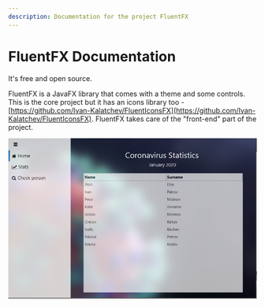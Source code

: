 ```yaml
---
description: Documentation for the project FluentFX
---
```


# FluentFX Documentation

It's free and open source.

FluentFX is a JavaFX library that comes with a theme and some controls. This is the core project but it has an icons library too - [https://github.com/Ivan-Kalatchev/FluentIconsFX](https://github.com/Ivan-Kalatchev/FluentIconsFX). FluentFX takes care of the "front-end" part of the project.

![Demo application for showcase](.gitbook/assets/demo-covid.png)

